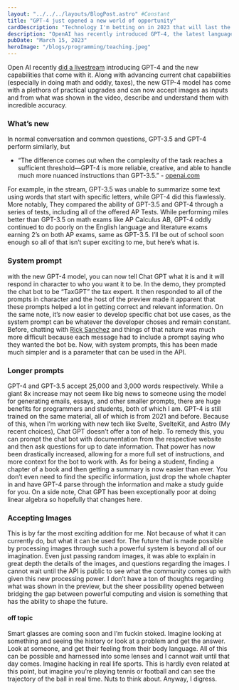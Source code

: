 ```yaml
---
layout: "../../../layouts/BlogPost.astro" #Constant
title: "GPT-4 just opened a new world of opportunity"
cardDescription: "Technology I'm betting on in 2023 that will last the test of time, and my 2022 recap."
description: "OpenAI has recently introduced GPT-4, the latest language model with enhanced capabilities. GPT-4 is reliable, creative, and able to handle much more complex tasks than its predecessor GPT-3.5. It can now accept images as inputs and describe and understand them with incredible accuracy. With the system prompt, developers can choose the character they want Chat GPT to be, making it easier to develop specific chat bot use cases. Additionally, GPT-4 can accept up to 25,000 words, making it easier for programmers and students to prompt the chat bot with documentation and get up-to-date information. The most exciting addition is GPT-4's ability to accept images, enabling endless possibilities for bridging the gap between powerful computing and vision. The future of smart glasses is also mentioned, where individuals can see the history of objects or even hack in real-life sports. Overall, GPT-4 has a wide range of practical upgrades that have the potential to shape the future."
pubDate: "March 15, 2023"
heroImage: "/blogs/programming/teaching.jpeg"
---
```

Open AI recently [did a livestream](https://www.youtube.com/watch?v=outcGtbnMuQ) introducing GPT-4 and the new capabilities that come with it. Along with advancing current chat capabilities (especially in doing math and oddly, taxes), the new GTP-4 model has come with a plethora of practical upgrades and can now accept images as inputs and from what was shown in the video, describe and understand them with incredible accuracy. 

### What’s new

In normal conversation and common questions, GPT-3.5 and GPT-4 perform similarly, but

- “The difference comes out when the complexity of the task reaches a sufficient threshold—GPT-4 is more reliable, creative, and able to handle much more nuanced instructions than GPT-3.5.” - [openai.com]([https://openai.com/research/gpt-4](https://openai.com/research/gpt-4))
    
For example, in the stream, GPT-3.5 was unable to summarize some text using words that start with specific letters, while GPT-4 did this flawlessly. More notably, They compared the ability of GPT-3.5 and GPT-4 through a series of tests, including all of the offered AP Tests. While performing miles better than GPT-3.5 on math exams like AP Calculus AB, GPT-4 oddly continued to do poorly on the English language and literature exams earning 2’s on both AP exams, same as GPT-3.5. I’ll be out of school soon enough so all of that isn’t super exciting to me, but here’s what is.


### System prompt

with the new GPT-4 model, you can now tell Chat GPT what it is and it will respond in character to who you want it to be. In the demo, they prompted the chat bot to be “TaxGPT” the tax expert. It then responded to all of the prompts in character and the host of the preview made it apparent that these prompts helped a lot in getting correct and relevant information. On the same note, it’s now easier to develop specific chat bot use cases, as the system prompt can be whatever the developer choses and remain constant. Before, chatting with [Rick Sanchez]([https://rickandmorty.fandom.com/wiki/Rick_Sanchez](https://rickandmorty.fandom.com/wiki/Rick_Sanchez)) and things of that nature was much more difficult because each message had to include a prompt saying who they wanted the bot be. Now, with system prompts, this has been made much simpler and is a parameter that can be used in the API.

### Longer prompts

GPT-4 and GPT-3.5 accept 25,000 and 3,000 words respectively. While a giant 8x increase may not seem like big news to someone using the model for generating emails, essays, and other smaller prompts, there are huge benefits for programmers and students, both of which I am. GPT-4 is still trained on the same material, all of which is from 2021 and before. Because of this, when I’m working with new tech like Svelte, SvelteKit, and Astro (My recent choices), Chat GPT doesn’t offer a ton of help. To remedy this, you can prompt the chat bot with documentation from the respective website and then ask questions for up to date information. That power has now been drastically increased, allowing for a more full set of instructions, and more context for the bot to work with. As for being a student, finding a chapter of a book and then getting a summary is now easier than ever. You don’t even need to find the specific information, just drop the whole chapter in and have GPT-4 parse through the information and make a study guide for you. On a side note, Chat GPT has been exceptionally poor at doing linear algebra so hopefully that changes here.

### Accepting Images

This is by far the most exciting addition for me. Not because of what it can currently do, but what it can be used for. The future that is made possible by processing images through such a powerful system is beyond all of our imagination. Even just passing random images, it was able to explain in great depth the details of the images, and questions regarding the images. I cannot wait until the API is public to see what the community comes up with given this new processing power. I don’t have a ton of thoughts regarding what was shown in the preview, but the sheer possibility opened between bridging the gap between powerful computing and vision is something that has the ability to shape the future.

#### off topic

Smart glasses are coming soon and I’m fuckin stoked. Imagine looking at something and seeing the history or look at a problem and get the answer. Look at someone, and get their feeling from their body language. All of this can be possible and harnessed into some lenses and I cannot wait until that day comes. Imagine hacking in real life sports. This is hardly even related at this point, but imagine you’re playing tennis or football and can see the trajectory of the ball in real time. Nuts to think about. Anyway, I digress.